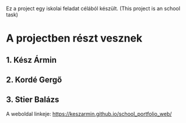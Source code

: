Ez a project egy iskolai feladat célából készült.
(This project is an school task)

# A projectben részt vesznek
## 1. Kész Ármin
## 2. Kordé Gergő
## 3. Stier Balázs

A weboldal linkeje: https://keszarmin.github.io/school_portfolio_web/